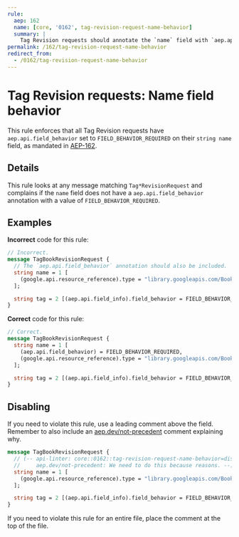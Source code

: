 ```yaml
---
rule:
  aep: 162
  name: [core, '0162', tag-revision-request-name-behavior]
  summary: |
    Tag Revision requests should annotate the `name` field with `aep.api.field_behavior`.
permalink: /162/tag-revision-request-name-behavior
redirect_from:
  - /0162/tag-revision-request-name-behavior
---
```


# Tag Revision requests: Name field behavior

This rule enforces that all Tag Revision requests have
`aep.api.field_behavior` set to `FIELD_BEHAVIOR_REQUIRED` on their `string name` field, as
mandated in [AEP-162][].

## Details

This rule looks at any message matching `Tag*RevisionRequest` and complains if the
`name` field does not have a `aep.api.field_behavior` annotation with a
value of `FIELD_BEHAVIOR_REQUIRED`.

## Examples

**Incorrect** code for this rule:

```proto
// Incorrect.
message TagBookRevisionRequest {
  // The `aep.api.field_behavior` annotation should also be included.
  string name = 1 [
    (google.api.resource_reference).type = "library.googleapis.com/Book"
  ];

  string tag = 2 [(aep.api.field_info).field_behavior = FIELD_BEHAVIOR_REQUIRED];
}
```

**Correct** code for this rule:

```proto
// Correct.
message TagBookRevisionRequest {
  string name = 1 [
    (aep.api.field_behavior) = FIELD_BEHAVIOR_REQUIRED,
    (google.api.resource_reference).type = "library.googleapis.com/Book"
  ];

  string tag = 2 [(aep.api.field_info).field_behavior = FIELD_BEHAVIOR_REQUIRED];
}
```

## Disabling

If you need to violate this rule, use a leading comment above the field.
Remember to also include an [aep.dev/not-precedent][] comment explaining why.

```proto
message TagBookRevisionRequest {
  // (-- api-linter: core::0162::tag-revision-request-name-behavior=disabled
  //     aep.dev/not-precedent: We need to do this because reasons. --)
  string name = 1 [
    (google.api.resource_reference).type = "library.googleapis.com/Book"
  ];

  string tag = 2 [(aep.api.field_info).field_behavior = FIELD_BEHAVIOR_REQUIRED];
}
```

If you need to violate this rule for an entire file, place the comment at the
top of the file.

[aep-162]: https://aep.dev/162
[aep.dev/not-precedent]: https://aep.dev/not-precedent
